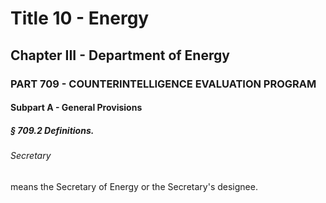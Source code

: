 
# Title 10 - Energy
## Chapter III - Department of Energy
### PART 709 - COUNTERINTELLIGENCE EVALUATION PROGRAM
#### Subpart A - General Provisions
##### § 709.2 Definitions.
###### Secretary

means the Secretary of Energy or the Secretary's designee.
